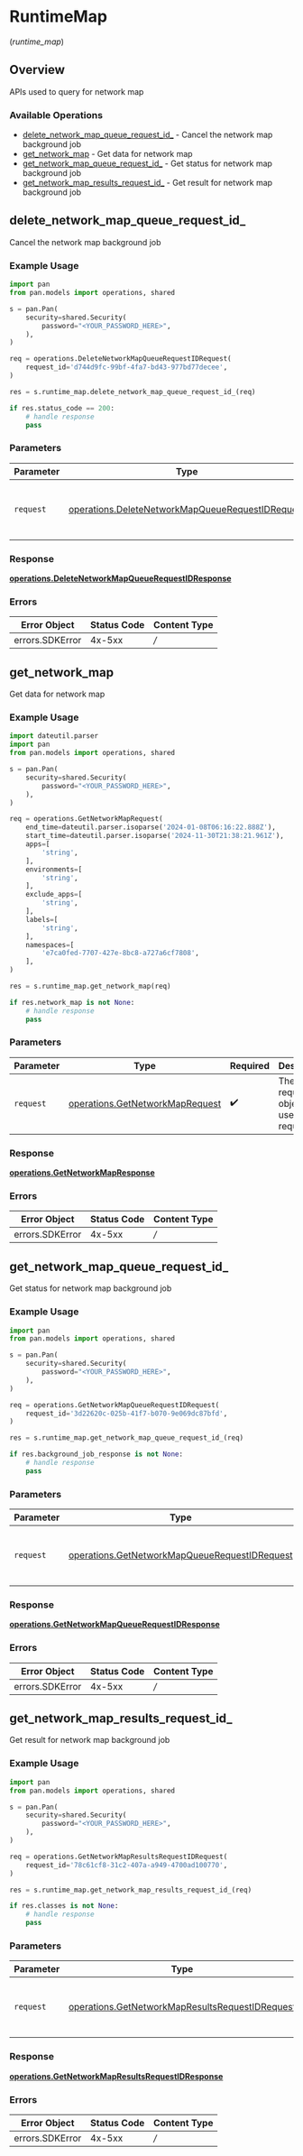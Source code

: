 # RuntimeMap
(*runtime_map*)

## Overview

APIs used to  query for network map

### Available Operations

* [delete_network_map_queue_request_id_](#delete_network_map_queue_request_id_) - Cancel the network map background job
* [get_network_map](#get_network_map) - Get data for network map
* [get_network_map_queue_request_id_](#get_network_map_queue_request_id_) - Get status for network map background job
* [get_network_map_results_request_id_](#get_network_map_results_request_id_) - Get result for network map background job

## delete_network_map_queue_request_id_

Cancel the network map background job

### Example Usage

```python
import pan
from pan.models import operations, shared

s = pan.Pan(
    security=shared.Security(
        password="<YOUR_PASSWORD_HERE>",
    ),
)

req = operations.DeleteNetworkMapQueueRequestIDRequest(
    request_id='d744d9fc-99bf-4fa7-bd43-977bd77decee',
)

res = s.runtime_map.delete_network_map_queue_request_id_(req)

if res.status_code == 200:
    # handle response
    pass
```

### Parameters

| Parameter                                                                                                            | Type                                                                                                                 | Required                                                                                                             | Description                                                                                                          |
| -------------------------------------------------------------------------------------------------------------------- | -------------------------------------------------------------------------------------------------------------------- | -------------------------------------------------------------------------------------------------------------------- | -------------------------------------------------------------------------------------------------------------------- |
| `request`                                                                                                            | [operations.DeleteNetworkMapQueueRequestIDRequest](../../models/operations/deletenetworkmapqueuerequestidrequest.md) | :heavy_check_mark:                                                                                                   | The request object to use for the request.                                                                           |


### Response

**[operations.DeleteNetworkMapQueueRequestIDResponse](../../models/operations/deletenetworkmapqueuerequestidresponse.md)**
### Errors

| Error Object    | Status Code     | Content Type    |
| --------------- | --------------- | --------------- |
| errors.SDKError | 4x-5xx          | */*             |

## get_network_map

Get data for network map

### Example Usage

```python
import dateutil.parser
import pan
from pan.models import operations, shared

s = pan.Pan(
    security=shared.Security(
        password="<YOUR_PASSWORD_HERE>",
    ),
)

req = operations.GetNetworkMapRequest(
    end_time=dateutil.parser.isoparse('2024-01-08T06:16:22.888Z'),
    start_time=dateutil.parser.isoparse('2024-11-30T21:38:21.961Z'),
    apps=[
        'string',
    ],
    environments=[
        'string',
    ],
    exclude_apps=[
        'string',
    ],
    labels=[
        'string',
    ],
    namespaces=[
        'e7ca0fed-7707-427e-8bc8-a727a6cf7808',
    ],
)

res = s.runtime_map.get_network_map(req)

if res.network_map is not None:
    # handle response
    pass
```

### Parameters

| Parameter                                                                          | Type                                                                               | Required                                                                           | Description                                                                        |
| ---------------------------------------------------------------------------------- | ---------------------------------------------------------------------------------- | ---------------------------------------------------------------------------------- | ---------------------------------------------------------------------------------- |
| `request`                                                                          | [operations.GetNetworkMapRequest](../../models/operations/getnetworkmaprequest.md) | :heavy_check_mark:                                                                 | The request object to use for the request.                                         |


### Response

**[operations.GetNetworkMapResponse](../../models/operations/getnetworkmapresponse.md)**
### Errors

| Error Object    | Status Code     | Content Type    |
| --------------- | --------------- | --------------- |
| errors.SDKError | 4x-5xx          | */*             |

## get_network_map_queue_request_id_

Get status for network map background job

### Example Usage

```python
import pan
from pan.models import operations, shared

s = pan.Pan(
    security=shared.Security(
        password="<YOUR_PASSWORD_HERE>",
    ),
)

req = operations.GetNetworkMapQueueRequestIDRequest(
    request_id='3d22620c-025b-41f7-b070-9e069dc87bfd',
)

res = s.runtime_map.get_network_map_queue_request_id_(req)

if res.background_job_response is not None:
    # handle response
    pass
```

### Parameters

| Parameter                                                                                                      | Type                                                                                                           | Required                                                                                                       | Description                                                                                                    |
| -------------------------------------------------------------------------------------------------------------- | -------------------------------------------------------------------------------------------------------------- | -------------------------------------------------------------------------------------------------------------- | -------------------------------------------------------------------------------------------------------------- |
| `request`                                                                                                      | [operations.GetNetworkMapQueueRequestIDRequest](../../models/operations/getnetworkmapqueuerequestidrequest.md) | :heavy_check_mark:                                                                                             | The request object to use for the request.                                                                     |


### Response

**[operations.GetNetworkMapQueueRequestIDResponse](../../models/operations/getnetworkmapqueuerequestidresponse.md)**
### Errors

| Error Object    | Status Code     | Content Type    |
| --------------- | --------------- | --------------- |
| errors.SDKError | 4x-5xx          | */*             |

## get_network_map_results_request_id_

Get result for network map background job

### Example Usage

```python
import pan
from pan.models import operations, shared

s = pan.Pan(
    security=shared.Security(
        password="<YOUR_PASSWORD_HERE>",
    ),
)

req = operations.GetNetworkMapResultsRequestIDRequest(
    request_id='78c61cf8-31c2-407a-a949-4700ad100770',
)

res = s.runtime_map.get_network_map_results_request_id_(req)

if res.classes is not None:
    # handle response
    pass
```

### Parameters

| Parameter                                                                                                          | Type                                                                                                               | Required                                                                                                           | Description                                                                                                        |
| ------------------------------------------------------------------------------------------------------------------ | ------------------------------------------------------------------------------------------------------------------ | ------------------------------------------------------------------------------------------------------------------ | ------------------------------------------------------------------------------------------------------------------ |
| `request`                                                                                                          | [operations.GetNetworkMapResultsRequestIDRequest](../../models/operations/getnetworkmapresultsrequestidrequest.md) | :heavy_check_mark:                                                                                                 | The request object to use for the request.                                                                         |


### Response

**[operations.GetNetworkMapResultsRequestIDResponse](../../models/operations/getnetworkmapresultsrequestidresponse.md)**
### Errors

| Error Object    | Status Code     | Content Type    |
| --------------- | --------------- | --------------- |
| errors.SDKError | 4x-5xx          | */*             |
